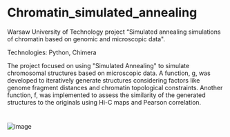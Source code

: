 # Chromatin_simulated_annealing
Warsaw University of Technology project “Simulated annealing simulations of chromatin based on genomic and microscopic data".

Technologies: Python, Chimera

The project focused on using "Simulated Annealing" to simulate chromosomal structures based on microscopic data. A function, g, was developed to iteratively generate structures considering factors like genome fragment distances and chromatin topological constraints. Another function, f, was implemented to assess the similarity of the generated structures to the originals using Hi-C maps and Pearson correlation.

#

![image](https://github.com/kubarrr/Chromatin_simulated_annealing/assets/100797029/a647d7ba-4788-42d6-8526-2173d4ecb163)
